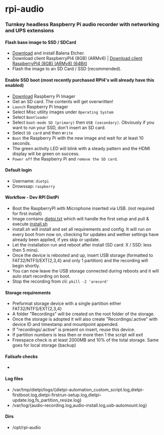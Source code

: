 # rpi-audio
### Turnkey headless Raspberry Pi audio recorder with networking and UPS extensions 

#### Flash base image to SSD / SDCard
- [Download](https://www.balena.io/etcher/) and install Balena Etcher.
- Download client RaspberryPI4 (8GB) (ARMv6) | [Download client RaspberryPI4 (8GB) (ARMv8) (64Bit)](https://nextcloud.waaromzomoeilijk.nl/s/rkWaBseReC3pxNf)
- Flash the image to an SD Card / SSD (recommended).

#### Enable SSD boot (most recently purchased RPI4's will already have this enabled)
- [Download](https://www.raspberrypi.org/downloads) Raspberry Pi Imager 
- Get an SD card. The contents will get overwritten!
- `Launch` Raspberry Pi Imager
- Select Misc utility images under `Operating System`
- Select `Bootloader`
- Select `boot-mode SD (primary)` then `USB (secondary)`. Obviously if you want to run your SSD, don't insert an SD card.
- Select `SD card` and then `Write`
- `Boot` the Raspberry Pi with the new image and wait for at least 10 seconds.
- The green activity LED will blink with a steady pattern and the HDMI display will be green on success.
- `Power off` the Raspberry Pi and `remove the SD card`.

#### Default login
- Username: `dietpi`
- Drowssap: `raspberry`

#### Workflow - Dev RPI DietPi
- Boot the RaspberryPI with Microphone inserted via USB. (not required for first install)
- Image contains [dietpi.txt](https://github.com/WaaromZoMoeilijk/rpi-audio/blob/main/dietpi.txt) which will handle the first setup and pull & execute [install.sh](https://github.com/WaaromZoMoeilijk/rpi-audio/blob/main/install.sh) 
- install.sh will install and set all requirements and config. It will run on every boot from now on, checking for updates and wether settings have already been applied, if yes skip or update.
- Let the installation run and reboot after install (SD card: X / SSD: less then 5 mins).
- Once the device is rebooted and up, insert USB storage (formatted to FAT32/NTFS/EXT{2,3,4} and only 1 partition) and the recording will begin shortly.
- You can now leave the USB storage connected during reboots and it will auto start recording on boot.
- Stop the recording from cli: `pkill -2 'arecord'`

#### Storage requirements
- Preformat storage device with a single partition either FAT32/NTFS/EXT{2,3,4} 
- A folder "Recordings" will be created on the root folder of the storage.
- Once the storage is adopted it will also create "Recordings/.active" with device ID and timestamp and mountpoint appended.
- If "recordings/.active" is present on insert, reuse this device.
- If partition numbers is less then or more then 1 the script will exit
- Freespace check is at least 2000MB and 10% of the total storage. Same goes for local storage (backup)

#### Failsafe checks
-

#### Log files
- /var/tmp/dietpi/logs/{dietpi-automation_custom_script.log,dietpi-firstboot.log,dietpi-firstrun-setup.log,dietpi-update.log,fs_partition_resize.log}
- /var/log/{audio-recording.log,audio-install.log,usb-automount.log}

#### Dirs
- /opt/rpi-audio
